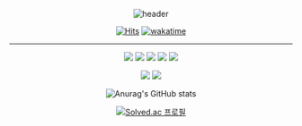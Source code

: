 <div align="center">
  
![header](https://capsule-render.vercel.app/api?type=waving&color=auto&height=300&section=header&text=Minoolian's%20Github&fontSize=90&animation=fadeIn)
<!-- 로고꾸미기 -->

[![Hits](https://hits.seeyoufarm.com/api/count/incr/badge.svg?url=https%3A%2F%2Fgithub.com%2FMinoolian&count_bg=%2381B1FB&title_bg=%23555555&icon=github.svg&icon_color=%23E7E7E7&title=hits&edge_flat=false)](https://hits.seeyoufarm.com)
[![wakatime](https://wakatime.com/badge/user/8fd8dd9a-1bf0-463c-be6d-6ff0a7b67af1.svg)](https://wakatime.com/@8fd8dd9a-1bf0-463c-be6d-6ff0a7b67af1)
***

<img src="https://img.shields.io/badge/SpringBoot-6DB33F?style=for-the-badge&logo=SpringBoot&logoColor=white"/></a>
<img src="https://img.shields.io/badge/Spring Security-3766AB?style=for-the-badge&logo=Spring Security&logoColor=white"/></a>
<img src="https://img.shields.io/badge/Spring Data JPA-6DB33F?style=for-the-badge&logo=AmazonRDS&logoColor=white"/></a>
<img src="https://img.shields.io/badge/Mysql-4479A1?style=for-the-badge&logo=Mysql&logoColor=white"/></a>
<img src="https://img.shields.io/badge/Amazon AWS-FF9900?style=for-the-badge&logo=AmazonAWS&logoColor=white"/></a>


<img src="https://img.shields.io/badge/Java-007396?style=for-the-badge&logo=CoffeeScript&logoColor=white"/></a>
<img src="https://img.shields.io/badge/Python-3766AB?style=for-the-badge&logo=Python&logoColor=white"/></a>





![Anurag's GitHub stats](https://github-readme-stats.vercel.app/api?username=minoolian&show_icons=true&theme=radical&hide=&count_private=true)

<!-- [![willianrod's wakatime stats](https://github-readme-stats.vercel.app/api/wakatime?username=@minoolian&theme=cobalt)](https://github.com/anuraghazra/github-readme-stats) -->




[![Solved.ac 프로필](http://mazassumnida.wtf/api/v2/generate_badge?boj=good10040624)](https://solved.ac/good10040624)

<!-- [![Readme Card](https://github-readme-stats.vercel.app/api/pin/?username=anuraghazra&repo=github-readme-stats&theme=radical)](https://github.com/anuraghazra/github-readme-stats) -->


<!-- [![Top Langs](https://github-readme-stats.vercel.app/api/top-langs/?username=anuraghazra&layout=compact&theme=radical)](https://github.com/anuraghazra/github-readme-stats) -->

<!-- [![Top Langs](https://github-readme-stats.vercel.app/api/top-langs/?username=anuraghazra&hide=javascript,html&theme=radical)](https://github.com/anuraghazra/github-readme-stats) -->
<!-- languag hide version -->

<!--
**Minoolian/Minoolian** is a ✨ _special_ ✨ repository because its `README.md` (this file) appears on your GitHub profile.

Here are some ideas to get you started:

- 🔭 I’m currently working on ...
- 🌱 I’m currently learning ...
- 👯 I’m looking to collaborate on ...
- 🤔 I’m looking for help with ...
- 💬 Ask me about ...
- 📫 How to reach me: ...
- 😄 Pronouns: ...
- ⚡ Fun fact: ...
-->
                                                                                                           
<div align="center">

